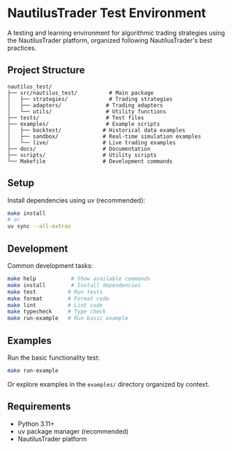 # NautilusTrader Test Environment

A testing and learning environment for algorithmic trading strategies using the NautilusTrader platform, organized following NautilusTrader's best practices.

## Project Structure

```
nautilus_test/
├── src/nautilus_test/          # Main package
│   ├── strategies/             # Trading strategies
│   ├── adapters/              # Trading adapters
│   └── utils/                 # Utility functions
├── tests/                     # Test files
├── examples/                  # Example scripts
│   ├── backtest/             # Historical data examples
│   ├── sandbox/              # Real-time simulation examples
│   └── live/                 # Live trading examples
├── docs/                     # Documentation
├── scripts/                  # Utility scripts
└── Makefile                  # Development commands
```

## Setup

Install dependencies using uv (recommended):

```bash
make install
# or
uv sync --all-extras
```

## Development

Common development tasks:

```bash
make help           # Show available commands
make install        # Install dependencies
make test          # Run tests
make format        # Format code
make lint          # Lint code
make typecheck     # Type check
make run-example   # Run basic example
```

## Examples

Run the basic functionality test:

```bash
make run-example
```

Or explore examples in the `examples/` directory organized by context.

## Requirements

- Python 3.11+
- uv package manager (recommended)
- NautilusTrader platform
